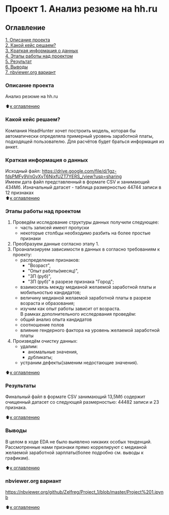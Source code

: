 # Проект 1. Анализ резюме на hh.ru

## Оглавление  
[1. Описание проекта](https://github.com/Zelfreg/Project_1/tree/master/README.md#Описание-проекта)  
[2. Какой кейс решаем?](https://github.com/Zelfreg/Project_1/tree/master/README.md#Какой-кейс-решаем)  
[3. Краткая информация о данных](https://github.com/Zelfreg/Project_1/tree/master/README.md#Краткая-информация-о-данных)  
[4. Этапы работы над проектом](https://github.com/Zelfreg/Project_1/tree/master/README.md#Этапы-работы-над-проектом)  
[5. Результат](https://github.com/Zelfreg/Project_1/master/tree/README.md#Результат)    
[6. Выводы](https://github.com/Zelfreg/Project_1/master/tree/README.md#Выводы)  
[7. nbviewer.org вариант](https://github.com/Zelfreg/Project_1/tree/master/README.md#nbviewer.org)

### Описание проекта    
Анализ резюме на hh.ru

:arrow_up:[к оглавлению](_)


### Какой кейс решаем?    
Компания HeadHunter хочет построить модель, которая бы автоматически определяла примерный уровень заработной платы, подходящей пользователю. Для расчётов будет браться информация из анкет. 


### Краткая информация о данных
Исходный файл: https://drive.google.com/file/d/1gz-fdsPMFy9VnGvXyT6NixfUZT7YERS_/view?usp=sharing  
Имеем дата файл представленный в формате CSV и занимающий 434Мб. Изначальный датасет - таблица размерностью 44744 записи в 12 признаках  
:arrow_up:[к оглавлению](https://github.com/Zelfreg/Project_1/tree/master/README.md#Оглавление)


### Этапы работы над проектом  
1. Проведём исследование структуры данных получили следующее:
   - часть записей имеют пропуски
   - некоторые столбцы необходимо разбить на более простые признаки
2. Преобразуем данные согласно этапу 1.
3. Проанализируем зависимости в данных в согласно требованиям к проекту: 
   - распределение признаков:
        - "Возраст",
        - "Опыт работы(месяц)",
        - "ЗП (руб)",
        - "ЗП (руб)" в разрезе признака "Город";
   - взаимосвязь между медианой желаемой заработной платы и мобильностью кандидатов;
   - величину медианой желаемой заработной платы в разрезе возраста и образования;
   - изучим как опыт работы зависит от возраста.  
   В рамках дополнительного исследования проведём: 
   - общий анализ опыта кандидатов
   - соотношение полов
   - влияние гендерного фактора на уровень желаемой заработной платы
4. Произведём очистку данных:
    - удалим: 
        - аномальные значения,
        - дубликаты;
    - устраним дефекты(заменим недостающие значения).


:arrow_up:[к оглавлению](https://github.com/Zelfreg/Project_1/tree/master/README.md#Оглавление)


### Результаты  
Финальный файл в формате CSV занимающий 13,5Мб содержит очищенный датасет 
со следующей размерностью: 44482 записи и 23 признака.

:arrow_up:[к оглавлению](https://github.com/Zelfreg/Project_1/tree/master/README.md#Оглавление)


### Выводы  
В целом в ходе EDA не было выявлено никаких особых тенденций. Рассмотренные нами признаки прямо коррелируют с медианой желаемой заработной зарплаты(более подробно см. выводы к графикам).


:arrow_up:[к оглавлению](https://github.com/Zelfreg/Project_1/tree/master/README.md#Оглавление)


### nbviewer.org вариант
https://nbviewer.org/github/Zelfreg/Project_1/blob/master/Project%201.ipynb


:arrow_up:[к оглавлению](https://github.com/Zelfreg/Project_1/tree/master/README.md#Оглавление)
